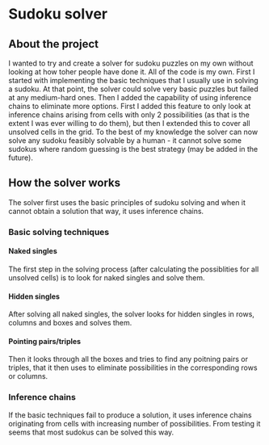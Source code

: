 # Sudoku solver

## About the project

I wanted to try and create a solver for sudoku puzzles on my own without looking at how toher people have done it. All of the code is my own. First I started with implementing the basic techniques that I usually use in solving a sudoku. At that point, the solver could solve very basic puzzles but failed at any medium-hard ones. Then I added the capability of using inference chains to eliminate more options. First I added this feature to only look at inference chains arising from cells with only 2 possibilities (as that is the extent I was ever willing to do them), but then I extended this to cover all unsolved cells in the grid. To the best of my knowledge the solver can now solve any sudoku feasibly solvable by a human - it cannot solve some sudokus where random guessing is the best strategy (may be added in the future).

## How the solver works

The solver first uses the basic principles of sudoku solving and when it cannot obtain a solution that way, it uses inference chains.

### Basic solving techniques

#### Naked singles

The first step in the solving process (after calculating the possiblities for all unsolved cells) is to look for naked singles and solve them.

#### Hidden singles

After solving all naked singles, the solver looks for hidden singles in rows, columns and boxes and solves them.

#### Pointing pairs/triples

Then it looks through all the boxes and tries to find any poitning pairs or triples, that it then uses to eliminate possibilities in the corresponding rows or columns.

### Inference chains

If the basic techniques fail to produce a solution, it uses inference chains originating from cells with increasing number of possibilities. From testing it seems that most sudokus can be solved this way.